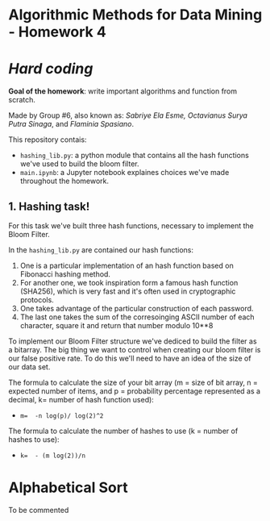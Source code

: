 # Algorithmic Methods for Data Mining - Homework 4
# *Hard coding*
**Goal of the homework**: write important algorithms and function from scratch.

Made by Group #6, also known as: *Sabriye Ela Esme, Octavianus Surya Putra 
Sinaga*, and *Flaminia Spasiano*.

This repository contais:
* `hashing_lib.py`: a python module that contains all the hash functions we've used to build the bloom filter.
* `main.ipynb`: a Jupyter notebook explaines choices we've made throughout the homework. 


## 1. Hashing task!
For this task we've built three hash functions, necessary to implement the Bloom Filter. 

In the `hashing_lib.py` are contained our hash functions: 
1. One is a particular implementation of an hash function based on Fibonacci hashing method.
2. For another one, we took inspiration form a famous hash function (SHA256), which is very fast and it's often used in cryptographic protocols.
3. One takes advantage of the particular construction of each password.
4. The last one takes the sum of the corresoinging ASCII number of each character, square it and return that number modulo 10**8

To implement our Bloom Filter structure we've dediced to build the filter as a bitarray. The big thing we want to control when creating our bloom filter is our false positive rate. To do this we'll need to have an idea of the size of our data set.

The formula to calculate the size of your bit array (m = size of bit array, n = expected number of items, and p = probability percentage represented as a decimal, k= number of hash function used):
* `m=  -n log(p)/ log(2)^2 `

The formula to calculate the number of hashes to use (k = number of hashes to use):
* `k=  - (m log(2))/n `


# Alphabetical Sort

To be commented
